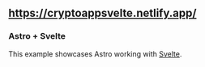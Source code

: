 


## https://cryptoappsvelte.netlify.app/ 

### Astro + Svelte


This example showcases Astro working with [Svelte](https://svelte.dev/).
